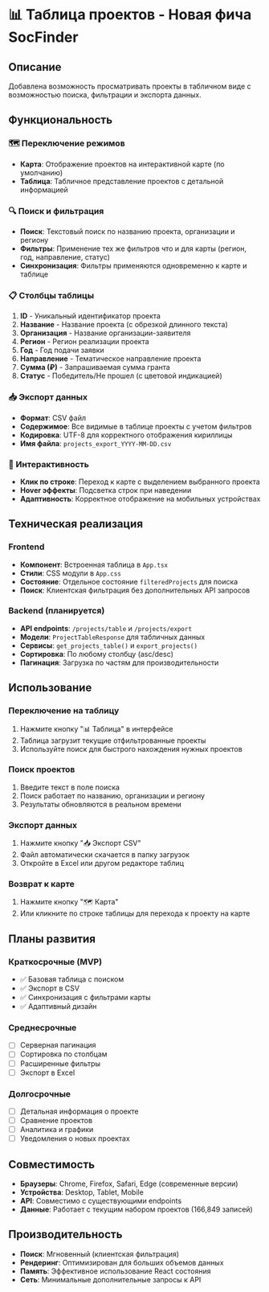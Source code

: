 # 📊 Таблица проектов - Новая фича SocFinder

## Описание

Добавлена возможность просматривать проекты в табличном виде с возможностью поиска, фильтрации и экспорта данных.

## Функциональность

### 🗺️ Переключение режимов
- **Карта**: Отображение проектов на интерактивной карте (по умолчанию)
- **Таблица**: Табличное представление проектов с детальной информацией

### 🔍 Поиск и фильтрация
- **Поиск**: Текстовый поиск по названию проекта, организации и региону
- **Фильтры**: Применение тех же фильтров что и для карты (регион, год, направление, статус)
- **Синхронизация**: Фильтры применяются одновременно к карте и таблице

### 📋 Столбцы таблицы
1. **ID** - Уникальный идентификатор проекта
2. **Название** - Название проекта (с обрезкой длинного текста)
3. **Организация** - Название организации-заявителя
4. **Регион** - Регион реализации проекта
5. **Год** - Год подачи заявки
6. **Направление** - Тематическое направление проекта
7. **Сумма (₽)** - Запрашиваемая сумма гранта
8. **Статус** - Победитель/Не прошел (с цветовой индикацией)

### 📥 Экспорт данных
- **Формат**: CSV файл
- **Содержимое**: Все видимые в таблице проекты с учетом фильтров
- **Кодировка**: UTF-8 для корректного отображения кириллицы
- **Имя файла**: `projects_export_YYYY-MM-DD.csv`

### 🎯 Интерактивность
- **Клик по строке**: Переход к карте с выделением выбранного проекта
- **Hover эффекты**: Подсветка строк при наведении
- **Адаптивность**: Корректное отображение на мобильных устройствах

## Техническая реализация

### Frontend
- **Компонент**: Встроенная таблица в `App.tsx`
- **Стили**: CSS модули в `App.css`
- **Состояние**: Отдельное состояние `filteredProjects` для поиска
- **Поиск**: Клиентская фильтрация без дополнительных API запросов

### Backend (планируется)
- **API endpoints**: `/projects/table` и `/projects/export`
- **Модели**: `ProjectTableResponse` для табличных данных
- **Сервисы**: `get_projects_table()` и `export_projects()`
- **Сортировка**: По любому столбцу (asc/desc)
- **Пагинация**: Загрузка по частям для производительности

## Использование

### Переключение на таблицу
1. Нажмите кнопку "📊 Таблица" в интерфейсе
2. Таблица загрузит текущие отфильтрованные проекты
3. Используйте поиск для быстрого нахождения нужных проектов

### Поиск проектов
1. Введите текст в поле поиска
2. Поиск работает по названию, организации и региону
3. Результаты обновляются в реальном времени

### Экспорт данных
1. Нажмите кнопку "📥 Экспорт CSV"
2. Файл автоматически скачается в папку загрузок
3. Откройте в Excel или другом редакторе таблиц

### Возврат к карте
1. Нажмите кнопку "🗺️ Карта"
2. Или кликните по строке таблицы для перехода к проекту на карте

## Планы развития

### Краткосрочные (MVP)
- ✅ Базовая таблица с поиском
- ✅ Экспорт в CSV
- ✅ Синхронизация с фильтрами карты
- ✅ Адаптивный дизайн

### Среднесрочные
- [ ] Серверная пагинация
- [ ] Сортировка по столбцам
- [ ] Расширенные фильтры
- [ ] Экспорт в Excel

### Долгосрочные
- [ ] Детальная информация о проекте
- [ ] Сравнение проектов
- [ ] Аналитика и графики
- [ ] Уведомления о новых проектах

## Совместимость

- **Браузеры**: Chrome, Firefox, Safari, Edge (современные версии)
- **Устройства**: Desktop, Tablet, Mobile
- **API**: Совместимо с существующими endpoints
- **Данные**: Работает с текущим набором проектов (166,849 записей)

## Производительность

- **Поиск**: Мгновенный (клиентская фильтрация)
- **Рендеринг**: Оптимизирован для больших объемов данных
- **Память**: Эффективное использование React состояния
- **Сеть**: Минимальные дополнительные запросы к API
